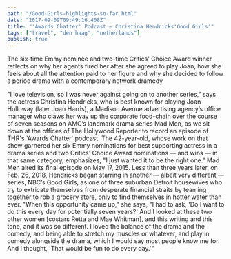 ```yaml
---
path: "/Good-Girls-highlights-so-far.html"
date: "2017-09-09T09:49:16.408Z" 
title: "'Awards Chatter' Podcast — Christina Hendricks'Good Girls'"
tags: ["travel", "den haag", "netherlands"]
publish: true
---
```


The six-time Emmy nominee and two-time Critics' Choice Award winner reflects on why her agents fired her after she agreed to play Joan, how she feels about all the attention paid to her figure and why she decided to follow a period drama with a contemporary network dramedy

"I love television, so I was never against going on to another series," says the actress Christina Hendricks, who is best known for playing Joan Holloway (later Joan Harris), a Madison Avenue advertising agency’s office manager who claws her way up the corporate food-chain over the course of seven seasons on AMC’s landmark drama series Mad Men, as we sit down at the offices of The Hollywood Reporter to record an episode of THR's 'Awards Chatter' podcast. The 42-year-old, whose work on that show garnered her six Emmy nominations for best supporting actress in a drama series and two Critics' Choice Award nominations — and wins — in that same category, emphasizes, "I just wanted it to be the right one."
Mad Men aired its final episode on May 17, 2015. Less than three years later, on Feb. 26, 2018, Hendricks began starring in another — albeit very different — series, NBC’s Good Girls, as one of three suburban Detroit housewives who try to extricate themselves from desperate financial straits by teaming together to rob a grocery store, only to find themselves in hotter water than ever. "When this opportunity came up," she says, "I had to ask, 'Do I want to do this every day for potentially seven years?' And I looked at these two other women [costars Retta and Mae Whitman], and this writing and this tone, and it was so different. I loved the balance of the drama and the comedy, and being able to stretch my muscles or whatever, and play in comedy alongside the drama, which I would say most people know me for. And I thought, 'That would be fun to do every day.'"
